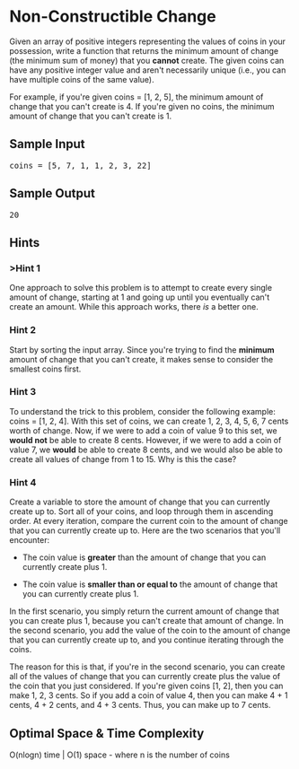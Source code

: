# Non-Constructible Change

Given an array of positive integers representing the values of coins in your
possession, write a function that returns the minimum amount of change (the
minimum sum of money) that you <b>cannot</b> create. The given coins can have
any positive integer value and aren't necessarily unique (i.e., you can have
multiple coins of the same value).

For example, if you're given <span>coins = [1, 2, 5]</span>, the minimum
amount of change that you can't create is <span>4</span>. If you're given no
coins, the minimum amount of change that you can't create is <span>1</span>.

## Sample Input

<pre>
coins = [5, 7, 1, 1, 2, 3, 22]
</pre>

## Sample Output

<pre>
20
</pre>

## Hints

### >Hint 1

One approach to solve this problem is to attempt to create every single amount
of change, starting at 1 and going up until you eventually can't create an
amount. While this approach works, there <i>is</i> a better one.

### Hint 2

Start by sorting the input array. Since you're trying to find the
<b>minimum</b> amount of change that you can't create, it makes sense to
consider the smallest coins first.

### Hint 3

To understand the trick to this problem, consider the following example:
<span>coins = [1, 2, 4]</span>. With this set of coins, we can create
<span>1, 2, 3, 4, 5, 6, 7</span> cents worth of change. Now, if we were to add
a coin of value <span>9</span> to this set, we <b>would not</b> be able to
create <span>8</span> cents. However, if we were to add a coin of value
<span>7</span>, we <b>would</b> be able to create <span>8</span> cents, and we
would also be able to create all values of change from <span>1</span> to
<span>15</span>. Why is this the case?

### Hint 4

Create a variable to store the amount of change that you can currently create
up to. Sort all of your coins, and loop through them in ascending order. At
every iteration, compare the current coin to the amount of change that you can
currently create up to. Here are the two scenarios that you'll encounter:

- The coin value is <b>greater</b> than the amount of change that you can
  currently create plus 1.

- The coin value is <b>smaller than or equal to</b> the amount of change that
  you can currently create plus 1.

In the first scenario, you simply return the current amount of change that you
can create plus 1, because you can't create that amount of change. In the
second scenario, you add the value of the coin to the amount of change that
you can currently create up to, and you continue iterating through the coins.

The reason for this is that, if you're in the second scenario, you can create
all of the values of change that you can currently create plus the value of
the coin that you just considered. If you're given coins <span>[1, 2]</span>,
then you can make <span>1, 2, 3</span> cents. So if you add a coin of value
<span>4</span>, then you can make <span>4 + 1</span> cents,
<span>4 + 2</span> cents, and <span>4 + 3</span> cents. Thus, you can make up
to <span>7</span> cents.

## Optimal Space & Time Complexity

O(nlogn) time | O(1) space - where n is the number of coins
